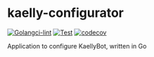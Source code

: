# kaelly-configurator

[![Golangci-lint](https://github.com/kaellybot/kaelly-configurator/actions/workflows/golangci-lint.yml/badge.svg)](https://github.com/kaellybot/kaelly-configurator/actions/workflows/golangci-lint.yml)
[![Test](https://github.com/kaellybot/kaelly-configurator/actions/workflows/test.yml/badge.svg)](https://github.com/kaellybot/kaelly-configurator/actions/workflows/test.yml)
[![codecov](https://codecov.io/gh/kaellybot/kaelly-configurator/branch/main/graph/badge.svg)](https://codecov.io/gh/kaellybot/kaelly-configurator) 

Application to configure KaellyBot, written in Go 

